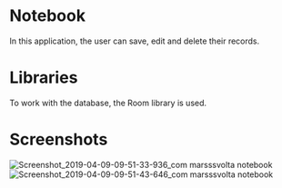 # Notebook
In this application, the user can save, edit and delete their records.
# Libraries
To work with the database, the Room library is used.
# Screenshots
![Screenshot_2019-04-09-09-51-33-936_com marsssvolta notebook](https://user-images.githubusercontent.com/38416875/55779753-fd2e7380-5aae-11e9-8f78-1316bb16ea89.png)
![Screenshot_2019-04-09-09-51-43-646_com marsssvolta notebook](https://user-images.githubusercontent.com/38416875/55779823-32d35c80-5aaf-11e9-9975-29e69f747d59.png)
